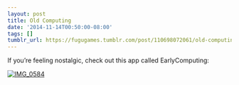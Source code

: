 ```yaml
---
layout: post
title: Old Computing
date: '2014-11-14T00:50:00-08:00'
tags: []
tumblr_url: https://fugugames.tumblr.com/post/110698072061/old-computing
---
```

If you’re feeling nostalgic, check out this app called EarlyComputing:

[![IMG_0584](http://itshardtofondlepenguins.com/wp-content/uploads/2014/11/IMG_0584.png)](http://itshardtofondlepenguins.com/wp-content/uploads/2014/11/IMG_0584.png)

